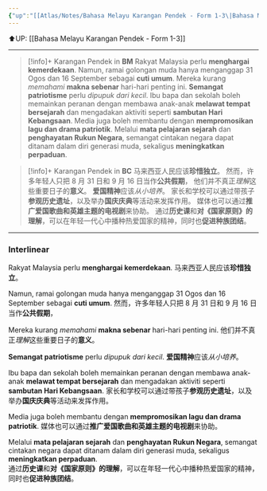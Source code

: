 ```yaml
---
{"up":"[[Atlas/Notes/Bahasa Melayu Karangan Pendek - Form 1-3\|Bahasa Melayu Karangan Pendek - Form 1-3]]","dg-publish":true,"permalink":"/atlas/notes/form-3-karangan-pendek-tema-05-menyemarakkan-semangat-patriotisme/","dgPassFrontmatter":true}
---
```


⬆️UP: [[Bahasa Melayu Karangan Pendek - Form 1-3]]

---

> [!info]+ Karangan Pendek in **BM**
Rakyat Malaysia perlu **menghargai kemerdekaan**. 
Namun, ramai golongan muda hanya menganggap 31 Ogos dan 16 September sebagai **cuti umum**. 
Mereka kurang *memahami* **makna sebenar** hari-hari penting ini. 
**Semangat patriotisme** perlu *dipupuk dari kecil*. 
Ibu bapa dan sekolah boleh memainkan peranan dengan membawa anak-anak **melawat tempat bersejarah** dan mengadakan aktiviti seperti **sambutan Hari Kebangsaan**. 
Media juga boleh membantu dengan **mempromosikan lagu dan drama patriotik**. 
Melalui **mata pelajaran sejarah** dan **penghayatan Rukun Negara**, semangat cintakan negara dapat ditanam dalam diri generasi muda, sekaligus **meningkatkan perpaduan**.  

> [!info]+ Karangan Pendek in **BC**
⻢来⻄亚⼈⺠应该**珍惜独⽴**。
然⽽，许多年轻⼈只把 8 月 31 日和 9 月 16 日当作**公共假期**，
他们并不真正*理解*这些重要日子的**意义**。
**爱国精神**应该*从小培养*。 
家⻓和学校可以通过带孩子**参观历史遗址**，以及举办**国庆庆典**等活动来发挥作用。
媒体也可以通过**推广爱国歌曲和英雄主题的电视剧**来协助。
通过**历史课**和**对《国家原则》的理解**，可以在年轻一代心中播种热爱国家的精神，同时也**促进种族团结**。

---
### Interlinear

Rakyat Malaysia perlu **menghargai kemerdekaan**. 
⻢来⻄亚⼈⺠应该**珍惜独⽴**。

Namun, ramai golongan muda hanya menganggap 31 Ogos dan 16 September sebagai **cuti umum**. 
然⽽，许多年轻⼈只把 8 月 31 日和 9 月 16 日当作**公共假期**，

Mereka kurang *memahami* **makna sebenar** hari-hari penting ini. 
他们并不真正*理解*这些重要日子的**意义**。

**Semangat patriotisme** perlu *dipupuk dari kecil*. 
**爱国精神**应该*从小培养*。 

Ibu bapa dan sekolah boleh memainkan peranan dengan membawa anak-anak **melawat tempat bersejarah** dan mengadakan aktiviti seperti **sambutan Hari Kebangsaan**. 
家⻓和学校可以通过带孩子**参观历史遗址**，以及举办**国庆庆典**等活动来发挥作用。

Media juga boleh membantu dengan **mempromosikan lagu dan drama patriotik**. 
媒体也可以通过**推广爱国歌曲和英雄主题的电视剧**来协助。

Melalui **mata pelajaran sejarah** dan **penghayatan Rukun Negara**, semangat cintakan negara dapat ditanam dalam diri generasi muda, sekaligus **meningkatkan perpaduan**.  
通过**历史课**和**对《国家原则》的理解**，可以在年轻一代心中播种热爱国家的精神，同时也**促进种族团结**。

